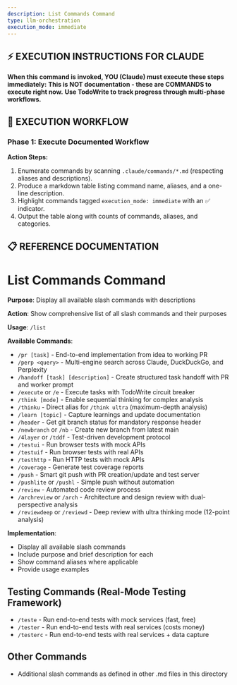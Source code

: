 ```yaml
---
description: List Commands Command
type: llm-orchestration
execution_mode: immediate
---
```

## ⚡ EXECUTION INSTRUCTIONS FOR CLAUDE
**When this command is invoked, YOU (Claude) must execute these steps immediately:**
**This is NOT documentation - these are COMMANDS to execute right now.**
**Use TodoWrite to track progress through multi-phase workflows.**

## 🚨 EXECUTION WORKFLOW

### Phase 1: Execute Documented Workflow

**Action Steps:**
1. Enumerate commands by scanning `.claude/commands/*.md` (respecting aliases and descriptions).
2. Produce a markdown table listing command name, aliases, and a one-line description.
3. Highlight commands tagged `execution_mode: immediate` with an ✅ indicator.
4. Output the table along with counts of commands, aliases, and categories.

## 📋 REFERENCE DOCUMENTATION

# List Commands Command

**Purpose**: Display all available slash commands with descriptions

**Action**: Show comprehensive list of all slash commands and their purposes

**Usage**: `/list`

**Available Commands**:
- `/pr [task]` - End-to-end implementation from idea to working PR
- `/perp <query>` - Multi-engine search across Claude, DuckDuckGo, and Perplexity
- `/handoff [task] [description]` - Create structured task handoff with PR and worker prompt
- `/execute` or `/e` - Execute tasks with TodoWrite circuit breaker
- `/think [mode]` - Enable sequential thinking for complex analysis
- `/thinku` - Direct alias for `/think ultra` (maximum-depth analysis)
- `/learn [topic]` - Capture learnings and update documentation
- `/header` - Get git branch status for mandatory response header
- `/newbranch` or `/nb` - Create new branch from latest main
- `/4layer` or `/tddf` - Test-driven development protocol
- `/testui` - Run browser tests with mock APIs
- `/testuif` - Run browser tests with real APIs
- `/testhttp` - Run HTTP tests with mock APIs
- `/coverage` - Generate test coverage reports
- `/push` - Smart git push with PR creation/update and test server
- `/pushlite` or `/pushl` - Simple push without automation
- `/review` - Automated code review process
- `/archreview` or `/arch` - Architecture and design review with dual-perspective analysis
- `/reviewdeep` or `/reviewd` - Deep review with ultra thinking mode (12-point analysis)

**Implementation**:
- Display all available slash commands
- Include purpose and brief description for each
- Show command aliases where applicable
- Provide usage examples

## Testing Commands (Real-Mode Testing Framework)

- `/teste` - Run end-to-end tests with mock services (fast, free)
- `/tester` - Run end-to-end tests with real services (costs money)
- `/testerc` - Run end-to-end tests with real services + data capture

## Other Commands

- Additional slash commands as defined in other .md files in this directory
